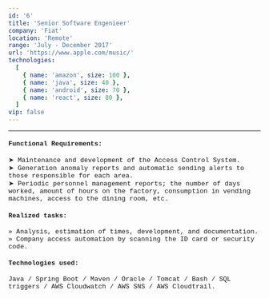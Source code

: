 ```yaml
---
id: '6'
title: 'Senior Software Engenieer'
company: 'Fiat'
location: 'Remote'
range: 'July - December 2017'
url: 'https://www.apple.com/music/'
technologies:
  [
    { name: 'amazon', size: 100 },
    { name: 'java', size: 40 },
    { name: 'android', size: 70 },
    { name: 'react', size: 80 },
  ]
vip: false
---
```


---

<font size = 2 face = "Courier New" >

#### Functional Requirements:

➤ Maintenance and development of the Access Control System.  
➤ Generation anomaly reports and automatic sending alerts to those responsible for each area.  
➤ Periodic personnel management reports; the number of days worked, amount of hours on the factory, consumption in vending machines, access to the dining room, etc.

#### Realized tasks:

» Analysis, estimation of times, development, and documentation.  
» Company access automation by scanning the ID card or security code.

#### Technologies used:

Java / Spring Boot / Maven / Oracle / Tomcat / Bash / SQL triggers / AWS Cloudwatch / AWS SNS / AWS Cloudtrail.

</font>

